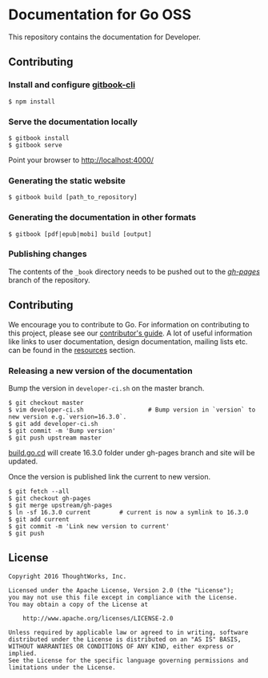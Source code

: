 # Documentation for Go OSS

This repository contains the documentation for Developer.

## Contributing

### Install and configure [gitbook-cli](https://github.com/GitbookIO/gitbook-cli)

```
$ npm install
```

### Serve the documentation locally

```
$ gitbook install
$ gitbook serve
```

Point your browser to [http://localhost:4000/](http://localhost:4000/)

### Generating the static website

```
$ gitbook build [path_to_repository]
```

### Generating the documentation in other formats

```
$ gitbook [pdf|epub|mobi] build [output]
```

### Publishing changes

The contents of the `_book` directory needs to be pushed out to the *[gh-pages](https://github.com/gocd/developer.go.cd/tree/gh-pages)* branch of the repository.

## Contributing

We encourage you to contribute to Go. For information on contributing to this project, please see our [contributor's guide](http://www.go.cd/contribute).
A lot of useful information like links to user documentation, design documentation, mailing lists etc. can be found in the [resources](http://www.go.cd/community/resources.html) section.

### Releasing a new version of the documentation

Bump the version in `developer-ci.sh` on the master branch.

```
$ git checkout master
$ vim developer-ci.sh                  # Bump version in `version` to new version e.g.`version=16.3.0`.
$ git add developer-ci.sh
$ git commit -m 'Bump version'
$ git push upstream master
```
[build.go.cd](http://build.go.cd) will create 16.3.0 folder under gh-pages branch and site will be updated. 

Once the version is published link the current to new version.

```
$ git fetch --all
$ git checkout gh-pages
$ git merge upstream/gh-pages
$ ln -sf 16.3.0 current        # current is now a symlink to 16.3.0
$ git add current
$ git commit -m 'Link new version to current'
$ git push
```


## License

```plain
Copyright 2016 ThoughtWorks, Inc.

Licensed under the Apache License, Version 2.0 (the "License");
you may not use this file except in compliance with the License.
You may obtain a copy of the License at

    http://www.apache.org/licenses/LICENSE-2.0

Unless required by applicable law or agreed to in writing, software
distributed under the License is distributed on an "AS IS" BASIS,
WITHOUT WARRANTIES OR CONDITIONS OF ANY KIND, either express or implied.
See the License for the specific language governing permissions and
limitations under the License.
```
